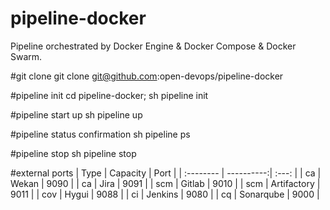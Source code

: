# pipeline-docker
Pipeline orchestrated by Docker Engine &amp; Docker Compose &amp; Docker Swarm.

#git clone
git clone git@github.com:open-devops/pipeline-docker

#pipeline init
cd pipeline-docker; sh pipeline init

#pipeline start up
sh pipeline up

#pipeline status confirmation
sh pipeline ps

#pipeline stop 
sh pipeline stop

#external ports
| Type      | Capacity | Port  |
| :-------- | ----------:| :---: |
| ca        | Wekan      |  9090 |
| ca        | Jira      |  9091 |
| scm        | Gitlab      |  9010 |
| scm        | Artifactory      |  9011 |
| cov        | Hygui      |  9088 |
| ci        | Jenkins      |  9080 |
| cq        | Sonarqube      |  9000 |
